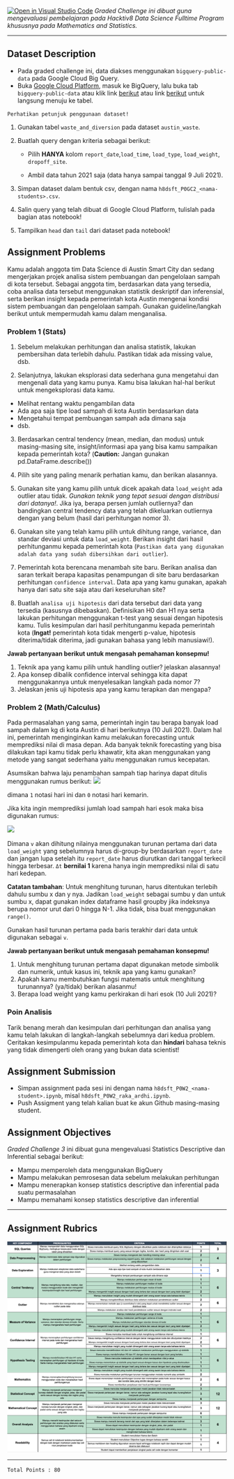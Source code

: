 [![Open in Visual Studio Code](https://classroom.github.com/assets/open-in-vscode-c66648af7eb3fe8bc4f294546bfd86ef473780cde1dea487d3c4ff354943c9ae.svg)](https://classroom.github.com/online_ide?assignment_repo_id=10068557&assignment_repo_type=AssignmentRepo)
_Graded Challenge ini dibuat guna mengevaluasi pembelajaran pada Hacktiv8 Data Science Fulltime Program khususnya pada Mathematics and Statistics._

---

## Dataset Description

* Pada graded challenge ini, data diakses menggunakan `bigquery-public-data` pada Google Cloud Big Query.
* Buka [Google Cloud Platform](https://console.cloud.google.com/), masuk ke BigQuery, lalu buka tab `bigquery-public-data` atau klik link [berikut](https://console.cloud.google.com/bigquery?p=bigquery-public-data&d=samples&page=dataset&_ga=2.245085957.1471931019.1642739417-486643658.1638156099) atau link [berikut](https://console.cloud.google.com/bigquery?p=bigquery-public-data&d=austin_waste&t=waste_and_diversion&page=table) untuk langsung menuju ke tabel.

```{attention}
Perhatikan petunjuk penggunaan dataset!
```

1. Gunakan tabel `waste_and_diversion` pada dataset `austin_waste`.
2. Buatlah query dengan kriteria sebagai berikut:
   - Pilih **HANYA** kolom `report_date`,`load_time`, `load_type`, `load_weight`, `dropoff_site`.

   - Ambil data tahun 2021 saja (data hanya sampai tanggal 9 Juli 2021).

3. Simpan dataset dalam bentuk csv, dengan nama `h8dsft_P0GC2_<nama-students>.csv`.
4. Salin query yang telah dibuat di Google Cloud Platform, tulislah pada bagian atas notebook!
5. Tampilkan `head` dan `tail` dari dataset pada notebook!


## Assignment Problems

Kamu adalah anggota tim Data Science di Austin Smart City dan sedang mengerjakan projek analisa sistem pembuangan dan pengelolaan sampah di kota tersebut. Sebagai anggota tim, berdasarkan data yang tersedia, coba analisa data tersebut menggunakan statistik deskriptif dan inferensial, serta berikan insight kepada pemerintah kota Austin mengenai kondisi sistem pembuangan dan pengelolaan sampah. Gunakan guideline/langkah berikut untuk mempermudah kamu dalam menganalisa.

### Problem 1 (Stats)

1. Sebelum melakukan perhitungan dan analisa statistik, lakukan pembersihan data terlebih dahulu. Pastikan tidak ada missing value, dsb.

2. Selanjutnya, lakukan eksplorasi data sederhana guna mengetahui dan mengenali data yang kamu punya. Kamu bisa lakukan hal-hal berikut untuk mengeksplorasi data kamu.
  - Melihat rentang waktu pengambilan data
  - Ada apa saja tipe load sampah di kota Austin berdasarkan data
  - Mengetahui tempat pembuangan sampah ada dimana saja
  - dsb.

3. Berdasarkan central tendency (mean, median, dan modus) untuk masing-masing site, insight/informasi apa yang bisa kamu sampaikan kepada pemerintah kota? (**Caution:** Jangan gunakan pd.DataFrame.describe())

4. Pilih site yang paling menarik perhatian kamu, dan berikan alasannya.

5. Gunakan site yang kamu pilih untuk dicek apakah data `load_weight` ada outlier atau tidak. *Gunakan teknik yang tepat sesuai dengan distribusi dari datanya!*. Jika iya, berapa persen jumlah outliernya? dan bandingkan central tendency data yang telah dikeluarkan outliernya dengan yang belum (hasil dari perhitungan nomor 3).

6. Gunakan site yang telah kamu pilih untuk dihitung range, variance, dan standar deviasi untuk data `load_weight`. Berikan insight dari hasil perhitunganmu kepada pemerintah kota (`Pastikan data yang digunakan adalah data yang sudah dibersihkan dari outlier`).

7. Pemerintah kota berencana menambah site baru. Berikan analisa dan saran terkait berapa kapasitas penampungan di site baru berdasarkan perhitungan `confidence interval`. Data apa yang kamu gunakan, apakah hanya dari satu site saja atau dari keseluruhan site?

8. Buatlah `analisa uji hipotesis` dari data tersebut dari data yang tersedia (kasusnya dibebaskan). Definisikan H0 dan H1 nya serta lakukan perhitungan menggunakan t-test yang sesuai dengan hipotesis kamu. Tulis kesimpulan dari hasil perhitunganmu kepada pemerintah kota (**Ingat!** pemerintah kota tidak mengerti p-value, hipotesis diterima/tidak diterima, jadi gunakan bahasa yang lebih manusiawi!).


**Jawab pertanyaan berikut untuk mengasah pemahaman konsepmu!**

1. Teknik apa yang kamu pilih untuk handling outlier? jelaskan alasannya!
2. Apa konsep dibalik confidence interval sehingga kita dapat menggunakannya untuk menyelesaikan langkah pada nomor 7?
3. Jelaskan jenis uji hipotesis apa yang kamu terapkan dan mengapa?

### Problem 2 (Math/Calculus)

Pada permasalahan yang sama, pemerintah ingin tau berapa banyak load sampah dalam kg di kota Austin di hari berikutnya (10 Juli 2021). Dalam hal ini, pemerintah menginginkan kamu melakukan forecasting untuk memprediksi nilai di masa depan. Ada banyak teknik forecasting yang bisa dilakukan tapi kamu tidak perlu khawatir, kita akan menggunakan yang metode yang sangat sederhana yaitu menggunakan rumus kecepatan.

Asumsikan bahwa laju penambahan sampah tiap harinya dapat ditulis menggunakan rumus berikut:
<img src="https://latex2png.com/pngs/d095b902113a1ef68d07fd786e4be428.png"></img>

dimana `1` notasi hari ini dan `0` notasi hari kemarin.

Jika kita ingin memprediksi jumlah load sampah hari esok maka bisa digunakan rumus:

<img src="https://latex2png.com/pngs/50dc63299a1860b10a15346a9ca3a42e.png"></img>

Dimana `v` akan dihitung nilainya menggunakan turunan pertama dari data `load_weight` yang sebelumnya harus di-group-by berdasarkan `report_date` dan jangan lupa setelah itu `report_date` harus diurutkan dari tanggal terkecil hingga terbesar. `Δt` **bernilai 1** karena hanya ingin memprediksi nilai di satu hari kedepan.

**Catatan tambahan**: Untuk menghitung turunan, harus ditentukan terlebih dahulu sumbu x dan y nya. Jadikan `load_weight` sebagai sumbu y dan untuk sumbu x, dapat gunakan index dataframe hasil groupby jika indeksnya berupa nomor urut dari 0 hingga N-1. Jika tidak, bisa buat menggunakan `range()`.

Gunakan hasil turunan pertama pada baris terakhir dari data untuk digunakan sebagai `v`.

**Jawab pertanyaan berikut untuk mengasah pemahaman konsepmu!**

1. Untuk menghitung turunan pertama dapat digunakan metode simbolik dan numerik, untuk kasus ini, teknik apa yang kamu gunakan?
2. Apakah kamu membutuhkan fungsi matematis untuk menghitung turunannya? (ya/tidak) berikan alasanmu!
3. Berapa load weight yang kamu perkirakan di hari esok (10 Juli 2021)?


### Poin Analisis

Tarik benang merah dan kesimpulan dari perhitungan dan analisa yang kamu telah lakukan di langkah-langkah sebelumnya dari kedua problem. Ceritakan kesimpulanmu kepada pemerintah kota dan **hindari** bahasa teknis yang tidak dimengerti oleh orang yang bukan data scientist!


## Assignment Submission

- Simpan assignment pada sesi ini dengan nama `h8dsft_P0W2_<nama-student>.ipynb`, misal `h8dsft_P0W2_raka_ardhi.ipynb`.
- Push Assigment yang telah kalian buat ke akun Github masing-masing student.

## Assignment Objectives

*Graded Challenge 3* ini dibuat guna mengevaluasi Statistics Descriptive dan Inferential sebagai berikut:

- Mampu memperoleh data menggunakan BigQuery
- Mampu melakukan pemrosesan data sebelum melakukan perhitungan
- Mampu menerapkan konsep statistics descriptive dan inferential pada suatu permasalahan
- Mampu memahami konsep statistics descriptive dan inferential

---

## Assignment Rubrics

<img src="https://github.com/fahmimnalfrzki/Dataset/raw/main/Screenshot%202022-12-08%20at%2019.43.49.png"></img>

---

```
Total Points : 80
```
